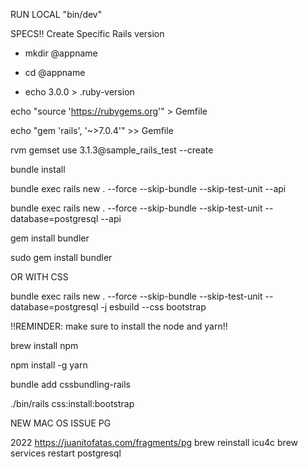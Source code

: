 RUN LOCAL "bin/dev"

SPECS!! Create Specific Rails version


- mkdir @appname

- cd @appname

- echo 3.0.0 > .ruby-version

echo "source 'https://rubygems.org'" > Gemfile

echo "gem 'rails', '~>7.0.4'"  >>  Gemfile

rvm gemset use  3.1.3@sample_rails_test --create

bundle install

bundle exec rails new . --force --skip-bundle --skip-test-unit --api

bundle exec rails new . --force --skip-bundle --skip-test-unit --database=postgresql --api

gem install bundler

sudo gem install bundler

OR WITH CSS

bundle exec rails new . --force --skip-bundle --skip-test-unit --database=postgresql  -j esbuild --css bootstrap

!!REMINDER: make sure to install the node and yarn!!

brew  install npm

npm install -g yarn

bundle add cssbundling-rails

./bin/rails css:install:bootstrap

NEW MAC OS ISSUE PG

2022
https://juanitofatas.com/fragments/pg
brew reinstall icu4c
brew services restart postgresql
